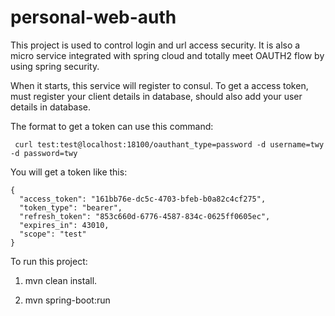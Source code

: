 # personal-web-auth

This project is used to control login and url access security. It is also a micro service integrated with spring cloud and 
totally meet OAUTH2 flow by using spring security.

When it starts, this service will register to consul. To get a access token, must register your client details in database,
should also add your user details in database.

The format to get a token can use this command:

     curl test:test@localhost:18100/oauthant_type=password -d username=twy -d password=twy

You will get a token like this:
     
    {
      "access_token": "161bb76e-dc5c-4703-bfeb-b0a82c4cf275",
      "token_type": "bearer",
      "refresh_token": "853c660d-6776-4587-834c-0625ff0605ec",
      "expires_in": 43010,
      "scope": "test"
    }

To run this project:

1. mvn clean install.

2. mvn spring-boot:run
